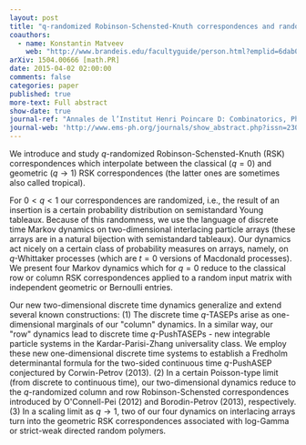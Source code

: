 ```yaml
---
layout: post
title: "q-randomized Robinson-Schensted-Knuth correspondences and random polymers"
coauthors:
  - name: Konstantin Matveev
    web: "http://www.brandeis.edu/facultyguide/person.html?emplid=6dab03864a2fd23f5d5a08280ff66a845ebc8fa5"
arXiv: 1504.00666 [math.PR]
date: 2015-04-02 02:00:00
comments: false
categories: paper
published: true
more-text: Full abstract
show-date: true
journal-ref: "Annales de l’Institut Henri Poincare D: Combinatorics, Physics and their Interactions 4 (2017), no. 1, 1-123"
journal-web: 'http://www.ems-ph.org/journals/show_abstract.php?issn=2308-5827&vol=4&iss=1&rank=1'
---
```


We introduce and study $q$-randomized Robinson-Schensted-Knuth (RSK)
correspondences which interpolate between the classical ($q=0$) and geometric
($q\to 1$) RSK correspondences (the latter ones are sometimes also called
tropical).<!--more-->

For $0< q <1$ our correspondences are randomized, i.e., the result of an
insertion is a certain probability distribution on semistandard Young tableaux.
Because of this randomness, we use the language of discrete time Markov
dynamics on two-dimensional interlacing particle arrays (these arrays are in a
natural bijection with semistandard tableaux). Our dynamics act nicely on a
certain class of probability measures on arrays, namely, on $q$-Whittaker
processes (which are $t=0$ versions of Macdonald processes). We present four
Markov dynamics which for $q=0$ reduce to the classical row or column RSK
correspondences applied to a random input matrix with independent geometric or
Bernoulli entries.

Our new two-dimensional discrete time dynamics generalize and extend several
known constructions: (1) The discrete time $q$-TASEPs arise as one-dimensional
marginals of our "column" dynamics. In a similar way, our "row" dynamics lead
to discrete time $q$-PushTASEPs - new integrable particle systems in the
Kardar-Parisi-Zhang universality class. We employ these new one-dimensional
discrete time systems to establish a Fredholm determinantal formula for the
two-sided continuous time $q$-PushASEP conjectured by Corwin-Petrov (2013). (2)
In a certain Poisson-type limit (from discrete to continuous time), our
two-dimensional dynamics reduce to the $q$-randomized column and row
Robinson-Schensted correspondences introduced by O\'Connell-Pei (2012) and
Borodin-Petrov (2013), respectively. (3) In a scaling limit as $q\to1$, two of our
four dynamics on interlacing arrays turn into the geometric RSK correspondences
associated with log-Gamma or strict-weak directed random polymers.
